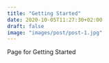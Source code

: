 ```yaml
---
title: "Getting Started"
date: 2020-10-05T11:27:30+02:00
draft: false
image: "images/post/post-1.jpg"
---
```


Page for Getting Started